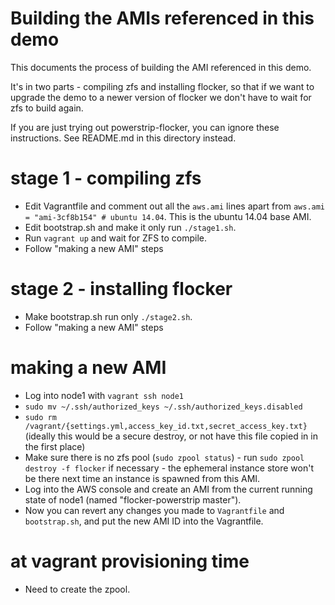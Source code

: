 # Building the AMIs referenced in this demo

This documents the process of building the AMI referenced in this demo.

It's in two parts - compiling zfs and installing flocker, so that if we want to upgrade the demo to a newer version of flocker we don't have to wait for zfs to build again.

If you are just trying out powerstrip-flocker, you can ignore these instructions.
See README.md in this directory instead.

# stage 1 - compiling zfs

* Edit Vagrantfile and comment out all the `aws.ami` lines apart from `aws.ami = "ami-3cf8b154" # ubuntu 14.04`.
  This is the ubuntu 14.04 base AMI.
* Edit bootstrap.sh and make it only run `./stage1.sh`.
* Run `vagrant up` and wait for ZFS to compile.
* Follow "making a new AMI" steps

# stage 2 - installing flocker

* Make bootstrap.sh run only `./stage2.sh`.
* Follow "making a new AMI" steps


# making a new AMI

* Log into node1 with `vagrant ssh node1`
* `sudo mv ~/.ssh/authorized_keys ~/.ssh/authorized_keys.disabled`
* `sudo rm /vagrant/{settings.yml,access_key_id.txt,secret_access_key.txt}` (ideally this would be a secure destroy, or not have this file copied in in the first place)
* Make sure there is no zfs pool (`sudo zpool status`) - run `sudo zpool destroy -f flocker` if necessary - the ephemeral instance store won't be there next time an instance is spawned from this AMI.
* Log into the AWS console and create an AMI from the current running state of node1 (named "flocker-powerstrip master").
* Now you can revert any changes you made to `Vagrantfile` and `bootstrap.sh`, and put the new AMI ID into the Vagrantfile.


# at vagrant provisioning time

* Need to create the zpool.
